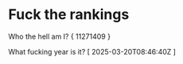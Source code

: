 # Fuck the rankings

Who the hell am I?
{ 11271409 }

What fucking year is it?
[ 2025-03-20T08:46:40Z ]
